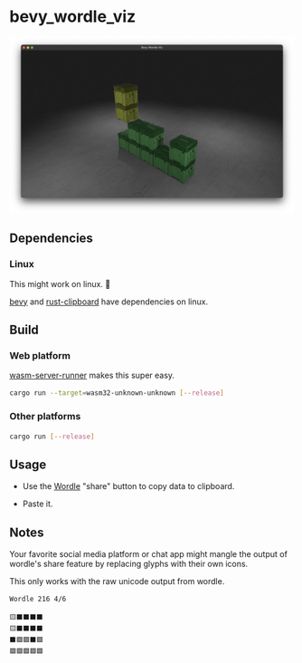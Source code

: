 # bevy_wordle_viz

![A stack of boxes in the shape of a Wordle puzzle](docs/screenshot.png)

## Dependencies

### Linux

This might work on linux. 🤷

[bevy](https://github.com/bevyengine/bevy/blob/main/docs/linux_dependencies.md) and [rust-clipboard](https://github.com/aweinstock314/rust-clipboard#prerequisites) have dependencies on linux.

## Build

### Web platform

[wasm-server-runner](https://github.com/jakobhellermann/wasm-server-runner) makes this super easy.

```bash
cargo run --target=wasm32-unknown-unknown [--release]
```

### Other platforms

```bash
cargo run [--release]
```

## Usage

- Use the [Wordle](https://www.powerlanguage.co.uk/wordle/) "share" button to copy data to clipboard.

- Paste it.

## Notes

Your favorite social media platform or chat app might mangle the output of wordle's share feature by replacing glyphs with their own icons.

This only works with the raw unicode output from wordle.

```plain
Wordle 216 4/6

🟨⬛⬛⬛⬛
🟨⬛⬛⬛⬛
⬛🟩🟩⬛🟩
🟩🟩🟩🟩🟩
```
